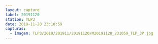 ```yaml
---
layout: capture
label: 20191120
station: TLP3
date: 2019-11-20 23:10:59
capturas:
  - imagem: TLP3/2019/201911/20191120/M20191120_231059_TLP_3P.jpg
---
```


